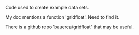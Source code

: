 Code used to create example data sets.

My doc mentions a function 'gridfloat'. Need to find it.

There is a github repo 'bauerca/gridfloat' that may be useful.

